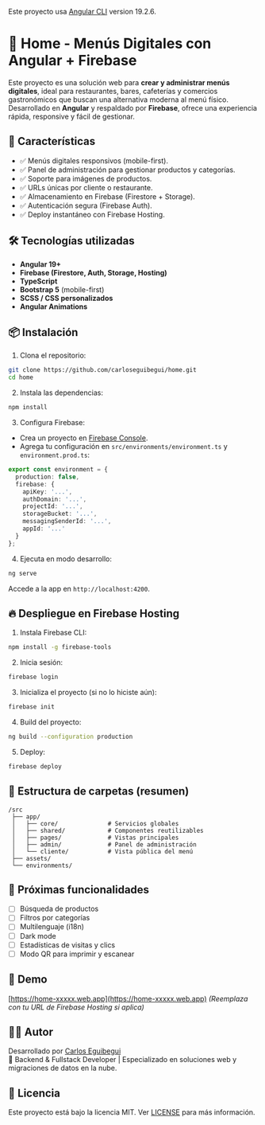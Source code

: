 Este proyecto usa [Angular CLI](https://github.com/angular/angular-cli) version 19.2.6.
# 🧾 Home - Menús Digitales con Angular + Firebase

Este proyecto es una solución web para **crear y administrar menús digitales**, ideal para restaurantes, bares, cafeterías y comercios gastronómicos que buscan una alternativa moderna al menú físico. Desarrollado en **Angular** y respaldado por **Firebase**, ofrece una experiencia rápida, responsive y fácil de gestionar.

## 🚀 Características

- ✅ Menús digitales responsivos (mobile-first).
- ✅ Panel de administración para gestionar productos y categorías.
- ✅ Soporte para imágenes de productos.
- ✅ URLs únicas por cliente o restaurante.
- ✅ Almacenamiento en Firebase (Firestore + Storage).
- ✅ Autenticación segura (Firebase Auth).
- ✅ Deploy instantáneo con Firebase Hosting.

## 🛠️ Tecnologías utilizadas

- **Angular 19+**
- **Firebase (Firestore, Auth, Storage, Hosting)**
- **TypeScript**
- **Bootstrap 5** (mobile-first)
- **SCSS / CSS personalizados**
- **Angular Animations**

## 📦 Instalación

1. Clona el repositorio:

```bash
git clone https://github.com/carloseguibegui/home.git
cd home
```

2. Instala las dependencias:

```bash
npm install
```

3. Configura Firebase:

- Crea un proyecto en [Firebase Console](https://console.firebase.google.com/).
- Agrega tu configuración en `src/environments/environment.ts` y `environment.prod.ts`:

```ts
export const environment = {
  production: false,
  firebase: {
    apiKey: '...',
    authDomain: '...',
    projectId: '...',
    storageBucket: '...',
    messagingSenderId: '...',
    appId: '...'
  }
};
```

4. Ejecuta en modo desarrollo:

```bash
ng serve
```

Accede a la app en `http://localhost:4200`.

## 🔥 Despliegue en Firebase Hosting

1. Instala Firebase CLI:

```bash
npm install -g firebase-tools
```

2. Inicia sesión:

```bash
firebase login
```

3. Inicializa el proyecto (si no lo hiciste aún):

```bash
firebase init
```

4. Build del proyecto:

```bash
ng build --configuration production
```

5. Deploy:

```bash
firebase deploy
```

## 📁 Estructura de carpetas (resumen)

```
/src
 ├── app/
 │   ├── core/              # Servicios globales
 │   ├── shared/            # Componentes reutilizables
 │   ├── pages/             # Vistas principales
 │   ├── admin/             # Panel de administración
 │   └── cliente/           # Vista pública del menú
 ├── assets/
 └── environments/
```

## 🧪 Próximas funcionalidades

- [ ] Búsqueda de productos
- [ ] Filtros por categorías
- [ ] Multilenguaje (i18n)
- [ ] Dark mode
- [ ] Estadísticas de visitas y clics
- [ ] Modo QR para imprimir y escanear

## 📸 Demo

[https://home-xxxxx.web.app](https://home-xxxxx.web.app) *(Reemplaza con tu URL de Firebase Hosting si aplica)*

## 🙋‍♂️ Autor

Desarrollado por [Carlos Eguibegui](https://github.com/carloseguibegui)  
💼 Backend & Fullstack Developer | Especializado en soluciones web y migraciones de datos en la nube.

## 📄 Licencia

Este proyecto está bajo la licencia MIT. Ver [LICENSE](LICENSE) para más información.

